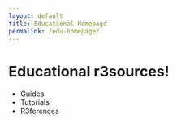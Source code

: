 ```yaml
---
layout: default
title: Educational Homepage
permalink: /edu-homepage/
---
```

# Educational r3sources!
- Guides
- Tutorials
- R3ferences
